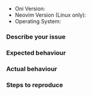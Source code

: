 <!-- Want this issue prioritized? Please consider supporting the project and becoming an insider!
👉  https://www.onivim.io/Insiders -->

* Oni Version:
* Neovim Version (Linux only):
* Operating System:

### Describe your issue

### Expected behaviour

### Actual behaviour

### Steps to reproduce
